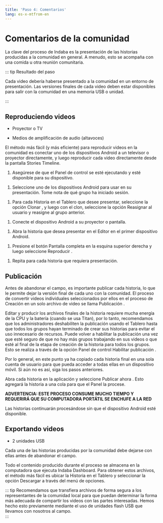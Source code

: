 ```yaml
---
title: 'Paso 4: Comentarios'
lang: es-x-mtfrom-en
---
```

<ReadTime/> 

<Steps :step="4"/> 

<h1> Comentarios de la comunidad </h1> 

<Leader> 

 La clave del proceso de Indaba es la presentación de las historias producidas a la comunidad en general. A menudo, esto se acompaña con una comida u otra reunión comunitaria.  

</Leader> 

::: tip Resultado del paso  

 Cada video debería haberse presentado a la comunidad en un entorno de presentación. Las versiones finales de cada video deben estar disponibles para salir con la comunidad en una memoria USB o unidad.  

:::  

<TimeGuide title="~ 3 horas"> 

<h2> Reproduciendo videos </h2> 

</TimeGuide> 

<Materials title="Materiales"> 

<ul><li> Proyector o TV </li></ul> 
<ul><li> Medios de amplificación de audio (altavoces) </li></ul> 

</Materials> 

<App/> 
<Dashboard/> 

 El método más fácil (y más eficiente) para reproducir videos en la comunidad es conectar uno de los dispositivos Android a un televisor o proyector directamente, y luego reproducir cada video directamente desde la pantalla Stories Timeline.  

<AdminRole title="Acción del facilitador: presentar videos"> 

<ol><li> Asegúrese de que el Panel de control se esté ejecutando y esté disponible para su dispositivo. </li></ol> 
<ol><li> Seleccione uno de los dispositivos Android para usar en su presentación. Tome nota de qué grupo ha iniciado sesión. </li></ol> 
<ol><li> Para cada Historia en el Tablero que desee presentar, seleccione la opción <span class="code">Clonar</span> , y luego con el clon, seleccione la opción <span class="code">Reasignar al usuario</span> y reasigne al grupo anterior. </li></ol> 
<ol><li> Conecte el dispositivo Android a su proyector o pantalla. </li></ol> 
<ol><li> Abra la historia que desea presentar en el Editor en el primer dispositivo Android. </li></ol> 
<ol><li> Presione el botón <span class="code">Pantalla completa</span> en la <span class="code">esquina</span> superior derecha y luego seleccione <span class="code">Reproducir</span> . </li></ol> 
<ol><li> Repita para cada historia que requiera presentación. </li></ol> 

</AdminRole> 

<TimeGuide title="1 hora"> 

<h2> Publicación </h2> 

<App/> 
<Dashboard/> 

 Antes de abandonar el campo, es importante <span class="code">publicar</span> cada historia, lo que le permite dejar la versión final de cada uno con la comunidad. El proceso de convertir videos individuales seleccionados por ellos en el proceso de Creación en un solo archivo de video se llama <span class="code">Publicación</span> .  

<AdminRole title="Acción del facilitador: publicar historias"> 

 Editar y producir los archivos finales de la historia requiere mucha energía de la CPU y la batería (cuando se usa Titan), por lo tanto, recomendamos que los administradores deshabiliten la publicación usando el Tablero hasta que todos los grupos hayan terminado de crear sus historias para evitar el uso innecesario de recursos. Puede volver a habilitar la publicación una vez que esté seguro de que no hay más grupos trabajando en sus videos o que esté al final de la etapa de creación de la historia para todos los grupos. Esto se realiza a través de la opción <span class="code">Panel de</span> control <span class="code">Habilitar publicación</span> .  

 Por lo general, en este punto ya ha copiado cada historia final en una sola cuenta de usuario para que pueda acceder a todas ellas en un dispositivo móvil. Si aún no es así, siga los pasos anteriores.  

 Abra cada historia en la aplicación y seleccione <span class="code">Publicar ahora</span> . Esto agregará la historia a una cola para que el Panel la procese.  

 <strong>ADVERTENCIA: ESTE PROCESO CONSUME MUCHO TIEMPO Y REQUERIRÁ QUE SU COMPUTADORA PORTÁTIL SE ENCHUFE A LA RED</strong>  

 Las historias continuarán procesándose sin que el dispositivo Android esté disponible.  

</AdminRole> 

<h2> Exportando videos </h2> 

</TimeGuide> 

<Materials title="Materiales"> 

<ul><li> 2 unidades USB </li></ul> 

</Materials> 

<Dashboard/> 

 Cada una de las historias producidas por la comunidad debe dejarse con ellas antes de abandonar el campo.  

 Todo el contenido producido durante el proceso se almacena en la computadora que ejecuta Indaba Dashboard. Para obtener estos archivos, el método más fácil es ubicar la Historia en el Tablero y seleccionar la opción <span class="code">Descargar a</span> través del menú de opciones.  

::: tip 
 Recomendamos que transfiera archivos de forma segura a los representantes de la comunidad local para que puedan determinar la forma más adecuada de compartir los videos con las partes interesadas. Hemos hecho esto previamente mediante el uso de unidades flash USB que llevamos con nosotros al campo.  
:::  
